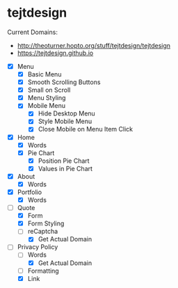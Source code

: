 # tejtdesign

Current Domains:
* http://theoturner.hopto.org/stuff/tejtdesign/tejtdesign
* https://tejtdesign.github.io

- [x] Menu
  - [x] Basic Menu
  - [x] Smooth Scrolling Buttons
  - [x] Small on Scroll
  - [x] Menu Styling
  - [x] Mobile Menu
    - [x] Hide Desktop Menu
    - [x] Style Mobile Menu
    - [x] Close Mobile on Menu Item Click
- [x] Home
  - [x] Words
  - [x] Pie Chart
    - [x] Position Pie Chart
    - [x] Values in Pie Chart
- [x] About
  - [x] Words
- [x] Portfolio
  - [x] Words
- [ ] Quote
  - [x] Form
  - [x] Form Styling
  - [ ] reCaptcha
    - [x] Get Actual Domain
- [ ] Privacy Policy
  - [ ] Words
    - [x] Get Actual Domain
  - [ ] Formatting
  - [x] Link